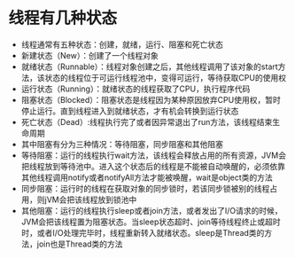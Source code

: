 # 线程有几种状态
- 线程通常有五种状态：创建，就绪，运⾏、阻塞和死亡状态
- 新建状态（New）：创建了一个线程对象
- 就绪状态（Runnable）：线程对象创建之后，其他线程调用了该对象的start方法，该状态的线程位于可运行线程池中，变得可运行，等待获取CPU的使用权
- 运行状态（Running）：就绪状态的线程获取了CPU，执行程序代码
- 阻塞状态（Blocked）：阻塞状态是线程因为某种原因放弃CPU使用权，暂时停止运行。直到线程进入到就绪状态，才有机会转换到运行状态
- 死亡状态（Dead）:线程执行完了或者因异常退出了run方法，该线程结束生命周期
- 其中阻塞有分为三种情况：等待阻塞，同步阻塞和其他阻塞
- 等待阻塞：运行的线程执行wait方法，该线程会释放占用的所有资源，JVM会把线程放到等待池中。进入这个状态后的线程是不能被自动唤醒的，必须依靠其他线程调用notify或者notifyAll方法才能被唤醒，wait是object类的方法
- 同步阻塞：运行时的线程在获取对象的同步锁时，若该同步锁被别的线程占用，则jVM会把该线程放到锁池中
- 其他阻塞：运行的线程执行sleep或者join方法，或者发出了I/O请求的时候，JVM会把该线程置为阻塞状态。当sleep状态超时、join等待线程终止或超时时，或者I/O处理完毕时，线程重新转入就绪状态。sleep是Thread类的方法，join也是Thread类的方法